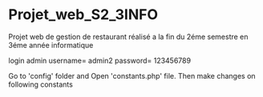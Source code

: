 # Projet_web_S2_3INFO
Projet web de gestion de restaurant réalisé a la fin du 2éme semestre en 3éme année informatique

login admin
username= admin2
password= 123456789

Go to 'config' folder and Open 'constants.php' file. Then make changes on following constants

<?php 
    //Start Session
    session_start();


    //Create Constants to Store Non Repeating Values
    define('SITEURL', 'http://localhost/Projet_web_S2_3INFO-master/');
    define('LOCALHOST', 'localhost');
    define('DB_USERNAME', 'root');
    define('DB_PASSWORD', '');
    define('DB_NAME', 'food-order');
    
    $conn = mysqli_connect(LOCALHOST, DB_USERNAME, DB_PASSWORD) or die(mysqli_error()); //Database Connection
    $db_select = mysqli_select_db($conn, DB_NAME) or die(mysqli_error()); //SElecting Database


?>
<?php 
